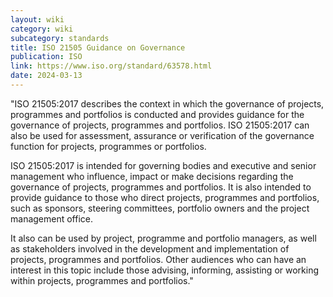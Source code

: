 ```yaml
---
layout: wiki
category: wiki
subcategory: standards
title: ISO 21505 Guidance on Governance
publication: ISO
link: https://www.iso.org/standard/63578.html
date: 2024-03-13
---
```


"ISO 21505:2017 describes the context in which the governance of projects, programmes and portfolios is conducted and provides guidance for the governance of projects, programmes and portfolios. ISO 21505:2017 can also be used for assessment, assurance or verification of the governance function for projects, programmes or portfolios.

ISO 21505:2017 is intended for governing bodies and executive and senior management who influence, impact or make decisions regarding the governance of projects, programmes and portfolios. It is also intended to provide guidance to those who direct projects, programmes and portfolios, such as sponsors, steering committees, portfolio owners and the project management office.

It also can be used by project, programme and portfolio managers, as well as stakeholders involved in the development and implementation of projects, programmes and portfolios. Other audiences who can have an interest in this topic include those advising, informing, assisting or working within projects, programmes and portfolios."
